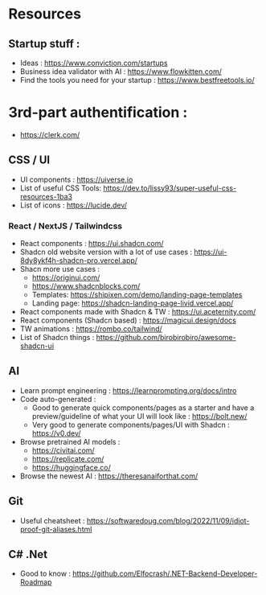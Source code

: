 # Resources

## Startup stuff :
- Ideas : https://www.conviction.com/startups
- Business idea validator with AI : https://www.flowkitten.com/
- Find the tools you need for your startup : https://www.bestfreetools.io/

# 3rd-part authentification :
- https://clerk.com/

## CSS / UI
- UI components : https://uiverse.io
- List of useful CSS Tools: https://dev.to/lissy93/super-useful-css-resources-1ba3
- List of icons : https://lucide.dev/

### React / NextJS / Tailwindcss
- React components : https://ui.shadcn.com/
- Shadcn old website version with a lot of use cases : https://ui-8dy8ykf4h-shadcn-pro.vercel.app/
- Shacn more use cases :
    - https://originui.com/
    - https://www.shadcnblocks.com/
    - Templates: https://shipixen.com/demo/landing-page-templates
    - Landing page: https://shadcn-landing-page-livid.vercel.app/
- React components made with Shadcn & TW : https://ui.aceternity.com/
- React components (Shadcn based) : https://magicui.design/docs
- TW animations : https://rombo.co/tailwind/
- List of Shadcn things : https://github.com/birobirobiro/awesome-shadcn-ui

## AI
- Learn prompt engineering : https://learnprompting.org/docs/intro
- Code auto-generated :
    - Good to generate quick components/pages as a starter and have a preview/guideline of what your UI will look like : https://bolt.new/
    - Very good to generate components/pages/UI with Shadcn : https://v0.dev/
- Browse pretrained AI models :
  - https://civitai.com/
  - https://replicate.com/
  - https://huggingface.co/
- Browse the newest AI : https://theresanaiforthat.com/

## Git
- Useful cheatsheet : https://softwaredoug.com/blog/2022/11/09/idiot-proof-git-aliases.html

## C# .Net
- Good to know : https://github.com/Elfocrash/.NET-Backend-Developer-Roadmap
